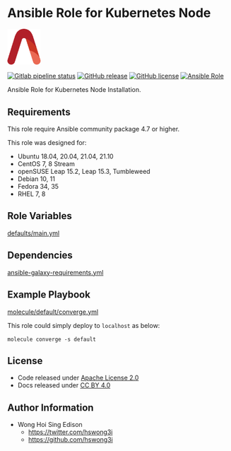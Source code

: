 # Ansible Role for Kubernetes Node

<img src="/alvistack.svg" width="75" alt="AlviStack">

[![Gitlab pipeline status](https://img.shields.io/gitlab/pipeline/alvistack/ansible-role-kube_node/master)](https://gitlab.com/alvistack/ansible-role-kube_node/-/pipelines)
[![GitHub release](https://img.shields.io/github/release/alvistack/ansible-role-kube_node.svg)](https://github.com/alvistack/ansible-role-kube_node/releases)
[![GitHub license](https://img.shields.io/github/license/alvistack/ansible-role-kube_node.svg)](https://github.com/alvistack/ansible-role-kube_node/blob/node/LICENSE)
[![Ansible Role](https://img.shields.io/badge/galaxy-alvistack.kube_node-blue.svg)](https://galaxy.ansible.com/alvistack/kube_node)

Ansible Role for Kubernetes Node Installation.

## Requirements

This role require Ansible community package 4.7 or higher.

This role was designed for:

  - Ubuntu 18.04, 20.04, 21.04, 21.10
  - CentOS 7, 8 Stream
  - openSUSE Leap 15.2, Leap 15.3, Tumbleweed
  - Debian 10, 11
  - Fedora 34, 35
  - RHEL 7, 8

## Role Variables

[defaults/main.yml](defaults/main.yml)

## Dependencies

[ansible-galaxy-requirements.yml](ansible-galaxy-requirements.yml)

## Example Playbook

[molecule/default/converge.yml](molecule/default/converge.yml)

This role could simply deploy to `localhost` as below:

    molecule converge -s default

## License

  - Code released under [Apache License 2.0](LICENSE)
  - Docs released under [CC BY 4.0](http://creativecommons.org/licenses/by/4.0/)

## Author Information

  - Wong Hoi Sing Edison
      - <https://twitter.com/hswong3i>
      - <https://github.com/hswong3i>
